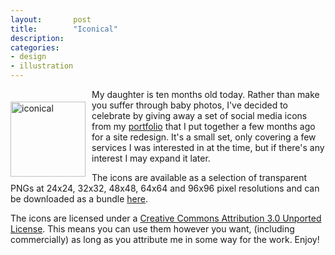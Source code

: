 ```yaml
---
layout:       post
title:        "Iconical"
description: 
categories:     
- design
- illustration
---
```


<img alt="iconical" src="{{site.url}}/img/folio/tn/social_icons.jpg" width="120" height="120" style="padding:20px 10px 10px 0;float:left;" /> 
My daughter is ten months old today. Rather than make you suffer through baby photos, I've decided to celebrate by giving away a set of social media icons from my <a href="{{site.url}}/folio.html">portfolio</a> that I put together a few months ago for a site redesign. It's a small set, only covering a few services I was interested in at the time, but if there's any interest I may expand it later.


The icons are available as a selection of transparent PNGs at 24x24, 32x32, 48x48, 64x64 and 96x96 pixel resolutions and can be downloaded as a bundle [here][1].


The icons are licensed under a <a rel="license" href="http://creativecommons.org/licenses/by/3.0/">Creative Commons Attribution 3.0 Unported License</a>. This means you can use them however you want, (including commercially) as long as you attribute me in some way for the work. Enjoy!

[1]:{{site.url}}/downloads/iconical.zip

